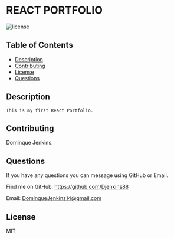 # REACT PORTFOLIO


  ![license](https://img.shields.io/badge/License-MIT-brightgreen)

 ## Table of Contents
 * [Description](#Description)
 * [Contributing](#Contributing)
 * [License](#License)
 * [Questions](#Questions)

 ## Description
    This is my first React Portfolio.
 

 ## Contributing
 Dominque Jenkins.

 ## Questions
 If you have any questions you can message using GitHub or Email.
 
 Find me on GitHub: https://github.com/Djenkins88

 Email: DominqueJenkins14@gmail.com

 ## License
 MIT



